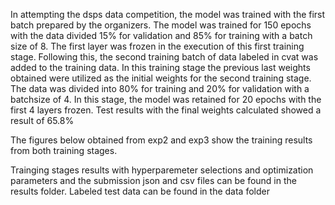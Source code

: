 In attempting the dsps data competition, the model was trained with the first batch prepared by the organizers. The model was trained for 150 epochs with the data divided 15% for validation and 85% for training with a batch size of 8. The first layer was frozen in the execution of this first training stage. Following this, the second training batch of data labeled in cvat was added to the training data. In this training stage the previous last weights obtained were utilized as the initial weights for the second training stage. The data was divided into 80% for training and 20% for validation with a batchsize of 4. In this stage, the model was retained for 20 epochs with the first 4 layers frozen. Test results with the final weights calculated showed a result of 65.8%


The figures below obtained from exp2 and exp3 show the training results from both training stages. 


Trainging stages results with hyperparemeter selections and optimization parameters and the submission json and csv files can be found in the results folder. Labeled test data can be found in the data folder
